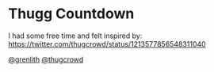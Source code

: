 # Thugg Countdown

I had some free time and felt inspired by: https://twitter.com/thugcrowd/status/1213577856548311040

[@grenlith](https://twitter.com/grenlith)
[@thugcrowd](https://twitter.com/thugcrowd)
